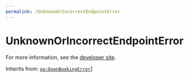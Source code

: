 ```yaml
---
permalink: /UnknownOrIncorrectEndpointError
---
```


# UnknownOrIncorrectEndpointError


For more information, see the [developer site](https://developer.openactive.io/data-model/types/unknownorincorrectendpointerror).

Inherits from: [`oa:OpenBookingError`](https://openactive.io/OpenBookingError)]
